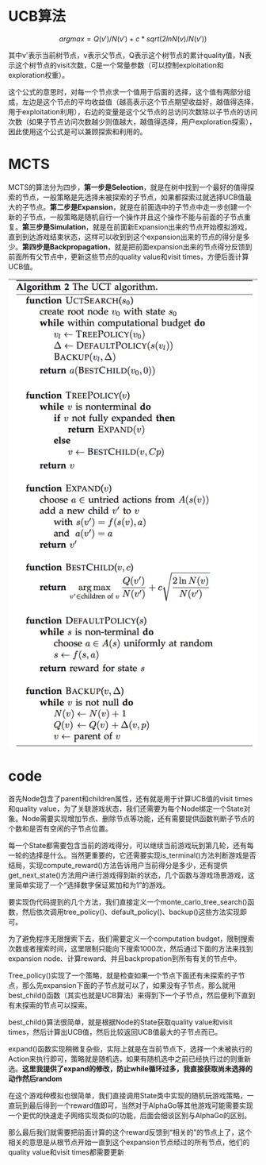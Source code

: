 # UCB算法

$$
arg max = Q(v')/N(v') + c*sqrt(2lnN(v) / N(v'))
$$

其中v'表示当前树节点，v表示父节点，Q表示这个树节点的累计quality值，N表示这个树节点的visit次数，C是一个常量参数（可以控制exploitation和exploration权重）。

这个公式的意思时，对每一个节点求一个值用于后面的选择，这个值有两部分组成，左边是这个节点的平均收益值（越高表示这个节点期望收益好，越值得选择，用于exploitation利用），右边的变量是这个父节点的总访问次数除以子节点的访问次数（如果子节点访问次数越少则值越大，越值得选择，用户exploration探索），因此使用这个公式是可以兼顾探索和利用的。

# MCTS

MCTS的算法分为四步，**第一步是Selection**，就是在树中找到一个最好的值得探索的节点，一般策略是先选择未被探索的子节点，如果都探索过就选择UCB值最大的子节点。**第二步是Expansion**，就是在前面选中的子节点中走一步创建一个新的子节点，一般策略是随机自行一个操作并且这个操作不能与前面的子节点重复。**第三步是Simulation**，就是在前面新Expansion出来的节点开始模拟游戏，直到到达游戏结束状态，这样可以收到到这个expansion出来的节点的得分是多少。**第四步是Backpropagation**，就是把前面expansion出来的节点得分反馈到前面所有父节点中，更新这些节点的quality value和visit times，方便后面计算UCB值。

![](https://github.com/ShawnZL/MCST/blob/master/picture/pic.png)

# code

首先Node包含了parent和children属性，还有就是用于计算UCB值的visit times和quality value，为了关联游戏状态，我们还需要为每个Node绑定一个State对象。Node需要实现增加节点、删除节点等功能，还有需要提供函数判断子节点的个数和是否有空闲的子节点位置。

每一个State都需要包含当前的游戏得分，可以继续当前游戏玩到第几轮，还有每一轮的选择是什么。当然更重要的，它还需要实现is_terminal()方法判断游戏是否结局，实现compute_reward()方法告诉用户当前得分是多少，还有提供get_next_state()方法用户进行游戏得到新的状态，几个函数与游戏场景游戏，这里简单实现了一个“选择数字保证累加和为1”的游戏。

要实现伪代码提到的几个方法，我们直接定义一个monte_carlo_tree_search()函数，然后依次调用tree_policy()、default_policy()、backup()这些方法实现即可。

为了避免程序无限搜索下去，我们需要定义一个computation budget，限制搜索次数或者搜索时间，这里限制只能向下搜索1000次，然后通过下面的方法来找到expansion node、计算reward、并且backpropation到所有有关的节点中。

Tree_policy()实现了一个策略，就是检查如果一个节点下面还有未探索的子节点，那么先expansion下面的子节点就可以了，如果没有子节点，那么就用best_child()函数（其实也就是UCB算法）来得到下一个子节点，然后便利下直到有未探索的节点可以探索。

best_child()算法很简单，就是根据Node的State获取quality value和visit times，然后计算出UCB值，然后比较返回UCB值最大的子节点而已。

expand()函数实现稍微复杂些，实际上就是在当前节点下，选择一个未被执行的Action来执行即可，策略就是随机选，如果有随机选中之前已经执行过的则重新选。**这里我提供了expand的修改，防止while循环过多，我直接获取尚未选择的动作然后random**

在这个游戏种模拟也很简单，我们直接调用State类中实现的随机玩游戏策略，一直玩到最后得到一个reward值即可，当然对于AlphaGo等其他游戏可能需要实现一个更优的快速走子网络实现类似的功能，后面会细谈区别与AlphaGo的区别。

那么最后我们就需要把前面计算的这个reward反馈到“相关的”的节点上了，这个相关的意思是从根节点开始一直到这个expansion节点经过的所有节点，他们的quality value和visit times都需要更新